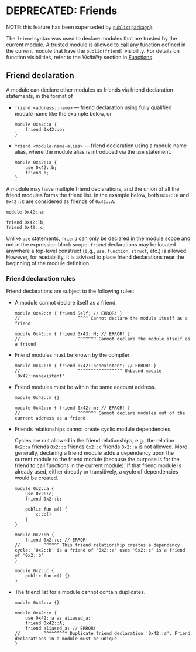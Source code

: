 # DEPRECATED: Friends

NOTE: this feature has been superseded by [`public(package)`](./functions#visibility).

The `friend` syntax was used to declare modules that are trusted by the current module. A trusted
module is allowed to call any function defined in the current module that have the `public(friend)`
visibility. For details on function visibilities, refer to the _Visibility_ section in
[Functions](./functions).

## Friend declaration

A module can declare other modules as friends via friend declaration statements, in the format of

- `friend <address::name>` — friend declaration using fully qualified module name like the example
  below, or

  ```move
  module 0x42::a {
      friend 0x42::b;
  }
  ```

- `friend <module-name-alias>` — friend declaration using a module name alias, where the module
  alias is introduced via the `use` statement.

  ```move
  module 0x42::a {
      use 0x42::b;
      friend b;
  }
  ```

A module may have multiple friend declarations, and the union of all the friend modules forms the
friend list. In the example below, both `0x42::B` and `0x42::C` are considered as friends of
`0x42::A`.

```move
module 0x42::a;

friend 0x42::b;
friend 0x42::c;
```

Unlike `use` statements, `friend` can only be declared in the module scope and not in the expression
block scope. `friend` declarations may be located anywhere a top-level construct (e.g., `use`,
`function`, `struct`, etc.) is allowed. However, for readability, it is advised to place friend
declarations near the beginning of the module definition.

### Friend declaration rules

Friend declarations are subject to the following rules:

- A module cannot declare itself as a friend.

  ```move
  module 0x42::m { friend Self; // ERROR! }
  //                      ^^^^ Cannot declare the module itself as a friend

  module 0x43::m { friend 0x43::M; // ERROR! }
  //                      ^^^^^^^ Cannot declare the module itself as a friend
  ```

- Friend modules must be known by the compiler

  ```move
  module 0x42::m { friend 0x42::nonexistent; // ERROR! }
  //                      ^^^^^^^^^^^^^^^^^ Unbound module '0x42::nonexistent'
  ```

- Friend modules must be within the same account address.

  ```move
  module 0x42::m {}

  module 0x42::n { friend 0x42::m; // ERROR! }
  //                      ^^^^^^^ Cannot declare modules out of the current address as a friend
  ```

- Friends relationships cannot create cyclic module dependencies.

  Cycles are not allowed in the friend relationships, e.g., the relation `0x2::a` friends `0x2::b`
  friends `0x2::c` friends `0x2::a` is not allowed. More generally, declaring a friend module adds a
  dependency upon the current module to the friend module (because the purpose is for the friend to
  call functions in the current module). If that friend module is already used, either directly or
  transitively, a cycle of dependencies would be created.

  ```move
  module 0x2::a {
      use 0x2::c;
      friend 0x2::b;

      public fun a() {
          c::c()
      }
  }

  module 0x2::b {
      friend 0x2::c; // ERROR!
  //         ^^^^^^ This friend relationship creates a dependency cycle: '0x2::b' is a friend of '0x2::a' uses '0x2::c' is a friend of '0x2::b'
  }

  module 0x2::c {
      public fun c() {}
  }
  ```

- The friend list for a module cannot contain duplicates.

  ```move
  module 0x42::a {}

  module 0x42::m {
      use 0x42::a as aliased_a;
      friend 0x42::A;
      friend aliased_a; // ERROR!
  //         ^^^^^^^^^ Duplicate friend declaration '0x42::a'. Friend declarations in a module must be unique
  }
  ```

